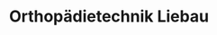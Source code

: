 ---
title: "Orthopädietechnik Liebau"
url: /rostock/orthopaedietechnik-liebau/
shop: Sanitätshaus
---
